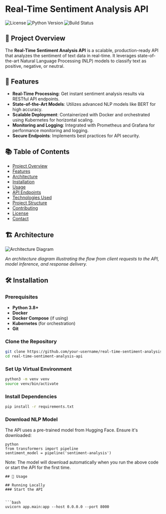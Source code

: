 # Real-Time Sentiment Analysis API

![License](https://img.shields.io/badge/license-MIT-blue.svg)
![Python Version](https://img.shields.io/badge/python-3.8%2B-blue)
![Build Status](https://img.shields.io/badge/build-passing-brightgreen)

## 🚀 Project Overview

The **Real-Time Sentiment Analysis API** is a scalable, production-ready API that analyzes the sentiment of text data in real-time. It leverages state-of-the-art Natural Language Processing (NLP) models to classify text as positive, negative, or neutral.

## 🎯 Features

- **Real-Time Processing**: Get instant sentiment analysis results via RESTful API endpoints.
- **State-of-the-Art Models**: Utilizes advanced NLP models like BERT for high accuracy.
- **Scalable Deployment**: Containerized with Docker and orchestrated using Kubernetes for horizontal scaling.
- **Monitoring and Logging**: Integrated with Prometheus and Grafana for performance monitoring and logging.
- **Secure Endpoints**: Implements best practices for API security.

## 📚 Table of Contents

- [Project Overview](#-project-overview)
- [Features](#-features)
- [Architecture](#-architecture)
- [Installation](#-installation)
- [Usage](#-usage)
- [API Endpoints](#-api-endpoints)
- [Technologies Used](#-technologies-used)
- [Project Structure](#-project-structure)
- [Contributing](#-contributing)
- [License](#-license)
- [Contact](#-contact)

## 🏗️ Architecture

![Architecture Diagram](architecture_diagram.png)

*An architecture diagram illustrating the flow from client requests to the API, model inference, and response delivery.*

## 🛠️ Installation

### **Prerequisites**

- **Python 3.8+**
- **Docker**
- **Docker Compose** (if using)
- **Kubernetes** (for orchestration)
- **Git**

### **Clone the Repository**

```bash
git clone https://github.com/your-username/real-time-sentiment-analysis-api.git
cd real-time-sentiment-analysis-api
```

### **Set Up Virtual Environment**

```bash
python3 -m venv venv
source venv/bin/activate
```

### **Install Dependencies**

```bash
pip install -r requirements.txt
```

### **Download NLP Model**

The API uses a pre-trained model from Hugging Face. Ensure it's downloaded:
```
python
from transformers import pipeline
sentiment_model = pipeline('sentiment-analysis')
```
Note: The model will download automatically when you run the above code or start the API for the first time.
```
## 🚴 Usage

## Running Locally
### Start the API


```bash
uvicorn app.main:app --host 0.0.0.0 --port 8000



